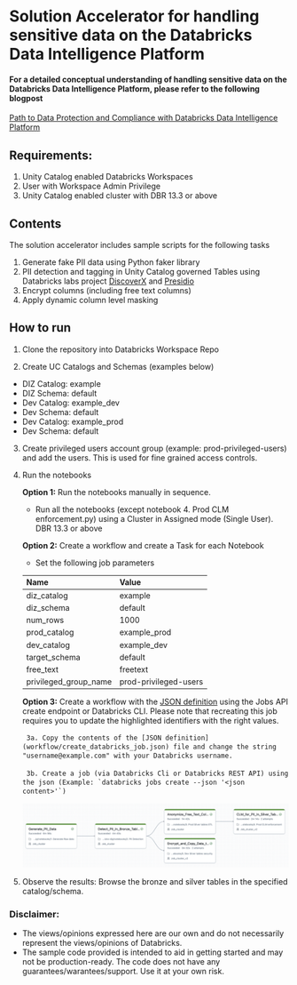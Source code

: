 # Solution Accelerator for handling sensitive data on the Databricks Data Intelligence Platform

#### For a detailed conceptual understanding of handling sensitive data on the Databricks Data Intelligence Platform, please refer to the following blogpost
[Path to Data Protection and Compliance with Databricks Data Intelligence Platform](https://medium.com/databricks-unity-catalog-sme/path-to-data-protection-and-compliance-with-databricks-data-intelligence-platform-83f15acbdc60)

## Requirements:

1. Unity Catalog enabled Databricks Workspaces
2. User with Workspace Admin Privilege
3. Unity Catalog  enabled cluster with DBR 13.3 or above


## Contents

The solution accelerator includes sample scripts for the following tasks

1. Generate fake PII data using Python faker library
2. PII detection and tagging in Unity Catalog governed Tables using Databricks labs project [DiscoverX](https://github.com/databrickslabs/discoverx) and [Presidio](https://github.com/microsoft/presidio)
3. Encrypt columns (including free text columns)
4. Apply dynamic column level masking

## How to run

1. Clone the repository into Databricks Workspace Repo

2. Create UC Catalogs and Schemas (examples below)
  - DIZ Catalog: example
  - DIZ Schema: default
  - Dev Catalog: example_dev
  - Dev Schema: default
  - Dev Catalog: example_prod
  - Dev Schema: default

3. Create privileged users account group (example: prod-privileged-users) and add the users. This is used for fine grained access controls.

4. Run the notebooks

    **Option 1:** Run the notebooks manually in sequence.
      - Run all the notebooks (except notebook 4. Prod CLM enforcement.py) using a Cluster in Assigned mode (Single User). DBR 13.3 or above
  
    **Option 2:** Create a workflow and create a Task for each Notebook
      - Set the following job parameters

      | Name    | Value |
      | -------- | ------- |
      | diz_catalog  | example    |
      | diz_schema | default     |
      | num_rows    | 1000    |
      | prod_catalog    | example_prod    |
      | dev_catalog    | example_dev    |
      | target_schema    | default    |
      | free_text    | freetext    |
      | privileged_group_name    | prod-privileged-users    |

    **Option 3:** Create a workflow with the [JSON definition](workflow/create_databricks_job.json) using the Jobs API create endpoint or Databricks CLI. Please note that recreating this job requires you to update the highlighted identifiers with the right values. 

        3a. Copy the contents of the [JSON definition](workflow/create_databricks_job.json) file and change the string "username@example.com" with your Databricks username.

        3b. Create a job (via Databricks Cli or Databricks REST API) using the json (Example: `databricks jobs create --json '<json content>'`)

    ![Workflow](imgs/workflow.png)

5. Observe the results: Browse the bronze and silver tables in the specified catalog/schema.

### Disclaimer: 
- The views/opinions expressed here are our own and do not necessarily represent the views/opinions of Databricks.
- The sample code provided is intended to aid in getting started and may not be production-ready. The code does not have any guarantees/warantees/support. Use it at your own risk.
